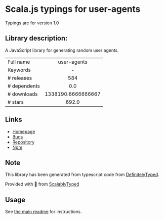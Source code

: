 
# Scala.js typings for user-agents

Typings are for version 1.0

## Library description:
A JavaScript library for generating random user agents.

|                    |                 |
| ------------------ | :-------------: |
| Full name          | user-agents |
| Keywords           | - |
| # releases         | 584 |
| # dependents       | 0.0 |
| # downloads        | 1338190.6666666667 |
| # stars            | 692.0 |

## Links
- [Homepage](https://github.com/intoli/user-agents#readme)
- [Bugs](https://github.com/intoli/user-agents/issues)
- [Repository](https://github.com/intoli/user-agents)
- [Npm](https://www.npmjs.com/package/user-agents)
    


## Note
This library has been generated from typescript code from [DefinitelyTyped](https://definitelytyped.org).

Provided with :purple_heart: from [ScalablyTyped](https://github.com/oyvindberg/ScalablyTyped)

## Usage
See [the main readme](../../readme.md) for instructions.


